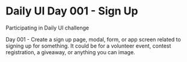 # Daily UI Day 001 - Sign Up

Participating in Daily UI challenge

Day 001 - Create a sign up page, modal, form, or app screen related to signing up for something. It could be for a volunteer event, contest registration, a giveaway, or anything you can image.
